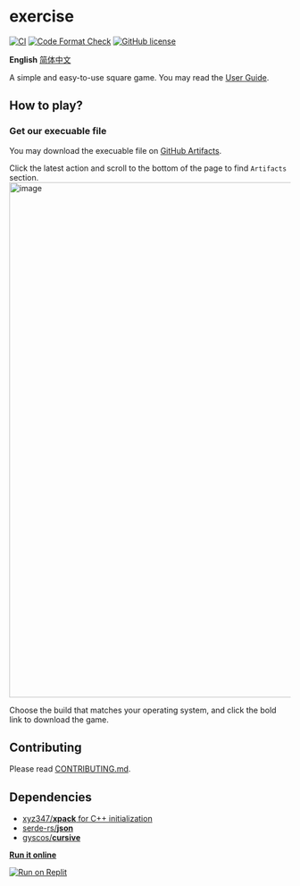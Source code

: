 # exercise

[![CI](https://github.com/Amazingkenneth/exercise/actions/workflows/ci.yml/badge.svg)](https://github.com/Amazingkenneth/exercise/actions/workflows/ci.yml)
[![Code Format Check](https://github.com/Amazingkenneth/exercise/actions/workflows/check.yml/badge.svg)](https://github.com/Amazingkenneth/exercise/actions/workflows/check.yml)
[![GitHub license](https://img.shields.io/github/license/Amazingkenneth/exercise)](https://github.com/Amazingkenneth/exercise/blob/main/LICENSE)

**English** [简体中文](https://github.com/Amazingkenneth/exercise/blob/main/README.md)

A simple and easy-to-use square game.
You may read the [User Guide](https://github.com/Amazingkenneth/exercise/blob/main/USER_GUIDE-en.md).

## How to play?
### Get our execuable file
You may download the execuable file on [GitHub Artifacts](https://github.com/Amazingkenneth/exercise/actions/workflows/ci.yml?query=is%3Asuccess).

Click the latest action and scroll to the bottom of the page to find `Artifacts` section.
<img width="922" alt="image" src="https://user-images.githubusercontent.com/81886982/198054083-87f62365-8e2d-4290-a809-9807e78974d5.png">

Choose the build that matches your operating system, and click the bold link to download the game.

<!-- an example on: https://github.com/Amazingkenneth/exercise/actions/runs/3329635277#artifacts -->

## Contributing
Please read [CONTRIBUTING.md](https://github.com/Amazingkenneth/exercise/blob/main/CONTRIBUTING.md).

## Dependencies
<!-- [nlohmann/**json** for C++ initialization](https://github.com/nlohmann/json)-->
- [xyz347/**xpack** for C++ initialization](https://github.com/xyz347/xpack)
- [serde-rs/**json**](https://github.com/serde-rs/json)
- [gyscos/**cursive**](https://github.com/gyscos/cursive)

**[Run it online](https://replit.com/@Zykang/exercise#README.md)**

[![Run on Replit](https://replit.com/badge/github/Amazingkenneth/exercise)](https://replit.com/github/Amazingkenneth/exercise)
